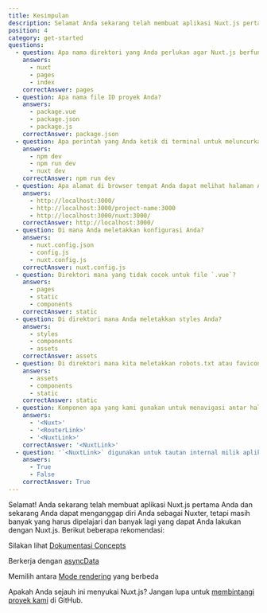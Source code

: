 ```yaml
---
title: Kesimpulan
description: Selamat Anda sekarang telah membuat aplikasi Nuxt.js pertama Anda dan sekarang Anda dapat menganggap diri Anda seorang Nuxter. Namun masih banyak lagi yang harus dipelajari dan banyak lagi yang dapat Anda lakukan dengan Nuxt.js. Berikut ini beberapa rekomendasi.
position: 4
category: get-started
questions:
  - question: Apa nama direktori yang Anda perlukan agar Nuxt.js berfungsi?
    answers:
      - nuxt
      - pages
      - index
    correctAnswer: pages
  - question: Apa nama file ID proyek Anda?
    answers:
      - package.vue
      - package.json
      - package.js
    correctAnswer: package.json
  - question: Apa perintah yang Anda ketik di terminal untuk meluncurkan proyek Nuxt.js Anda?
    answers:
      - npm dev
      - npm run dev
      - nuxt dev
    correctAnswer: npm run dev
  - question: Apa alamat di browser tempat Anda dapat melihat halaman Anda dalam mode pengembangan?
    answers:
      - http://localhost:3000/
      - http://localhost:3000/project-name:3000
      - http://localhost:3000/nuxt:3000/
    correctAnswer: http://localhost:3000/
  - question: Di mana Anda meletakkan konfigurasi Anda?
    answers:
      - nuxt.config.json
      - config.js
      - nuxt.config.js
    correctAnswer: nuxt.config.js
  - question: Direktori mana yang tidak cocok untuk file `.vue`?
    answers:
      - pages
      - static
      - components
    correctAnswer: static
  - question: Di direktori mana Anda meletakkan styles Anda?
    answers:
      - styles
      - components
      - assets
    correctAnswer: assets
  - question: Di direktori mana kita meletakkan robots.txt atau favicon?
    answers:
      - assets
      - components
      - static
    correctAnswer: static
  - question: Komponen apa yang kami gunakan untuk menavigasi antar halaman?
    answers:
      - '<Nuxt>'
      - '<RouterLink>'
      - '<NuxtLink>'
    correctAnswer: '<NuxtLink>'
  - question: '`<NuxtLink>` digunakan untuk tautan internal milik aplikasi Nuxt.js?'
    answers:
      - True
      - False
    correctAnswer: True
---
```


Selamat! Anda sekarang telah membuat aplikasi Nuxt.js pertama Anda dan sekarang Anda dapat menganggap diri Anda sebagai Nuxter, tetapi masih banyak yang harus dipelajari dan banyak lagi yang dapat Anda lakukan dengan Nuxt.js. Berikut beberapa rekomendasi:

<base-alert type="next">

Silakan lihat [Dokumentasi Concepts](../concepts/views)

</base-alert>

<base-alert type="next">

Berkerja dengan [asyncData](/guides/features/data-fetching#async-data)

</base-alert>

<base-alert type="next">

Memilih antara [Mode rendering](/guides/features/rendering-modes) yang berbeda

</base-alert>

<base-alert type="star">

Apakah Anda sejauh ini menyukai Nuxt.js? Jangan lupa untuk [membintangi proyek kami](https://github.com/nuxt/nuxt.js) di GitHub.

</base-alert>

<quiz :questions="questions"></quiz>
